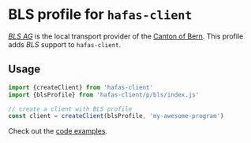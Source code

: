 # BLS profile for `hafas-client`

[*BLS AG*](https://en.wikipedia.org/wiki/BLS_AG) is the local transport provider of the [Canton of Bern](https://en.wikipedia.org/wiki/Canton_of_Bern). This profile adds *BLS* support to `hafas-client`.

## Usage

```js
import {createClient} from 'hafas-client'
import {blsProfile} from 'hafas-client/p/bls/index.js'

// create a client with BLS profile
const client = createClient(blsProfile, 'my-awesome-program')
```

Check out the [code examples](example.js).
